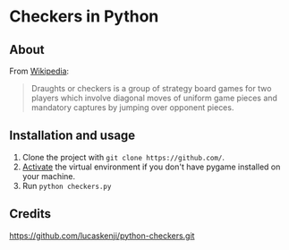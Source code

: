 # Checkers in Python

## About
From [Wikipedia](https://en.wikipedia.org/wiki/Draughts):
>Draughts or checkers is a group of strategy board games for two players which involve diagonal moves of uniform game pieces and mandatory captures by jumping over opponent pieces.


## Installation and usage
1. Clone the project with `git clone https://github.com/`.
2. [Activate](https://virtualenv.pypa.io/en/latest/user_guide.html#activators) the virtual environment if you don't have pygame installed on your machine.
3. Run `python checkers.py`

## Credits
https://github.com/lucaskenji/python-checkers.git
